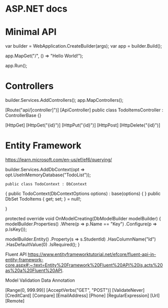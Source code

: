 # ASP.NET docs

# Minimal API

var builder = WebApplication.CreateBuilder(args);
var app = builder.Build();

app.MapGet("/", () => "Hello World!");

app.Run();

# Controllers

builder.Services.AddControllers();
app.MapControllers();

[Route("api/[controller]")]
[ApiController]
public class TodoItemsController : ControllerBase {}

[HttpGet]
[HttpGet("{id}")]
[HttpPut("{id}")]
[HttpPost]
[HttpDelete("{id}")]

# Entity Framework

https://learn.microsoft.com/en-us/ef/ef6/querying/

builder.Services.AddDbContext<TodoContext>(opt =>
opt.UseInMemoryDatabase("TodoList"));

    public class TodoContext : DbContext

{
public TodoContext(DbContextOptions<TodoContext> options)
: base(options)
{
}
public DbSet<TodoItem> TodoItems { get; set; } = null!;

}

protected override void OnModelCreating(DbModelBuilder modelBuilder)
{
modelBuilder.Properties()
.Where(p => p.Name == "Key")
.Configure(p => p.IsKey());

modelBuilder.Entity<Student>()
.Property(s => s.StudentId)
.HasColumnName("Id")
.HasDefaultValue(0)
.IsRequired();
}

Fluent API
https://www.entityframeworktutorial.net/efcore/fluent-api-in-entity-framework-core.aspx#:~:text=Entity%20Framework%20Fluent%20API%20is,acts%20as%20a%20Fluent%20API.

Model Validation Data Annotation

<!-- [Required] -->
<!-- [StringLength(100)] -->
<!-- [StringLength(8, ErrorMessage = "Name length can't be more than 8.")] -->
<!-- [DataType(DataType.Date)] -->
<!-- [Display(Name = "Release Date")] -->
[Range(0, 999.99)]
[AcceptVerbs("GET", "POST")]
[ValidateNever]
[CreditCard]
[Compare]
[EmailAddress]
[Phone]
[RegularExpression]
[Url]
[Remote]

